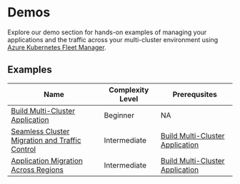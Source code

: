 # Demos

Explore our demo section for hands-on examples of managing your applications and the traffic across your multi-cluster environment
using [Azure Kubernetes Fleet Manager](https://azure.microsoft.com/en-us/products/kubernetes-fleet-manager).

## Examples

| Name                                                                                  | Complexity Level | Prerequsites                                                        |
|---------------------------------------------------------------------------------------|------------------|---------------------------------------------------------------------|
| [Build Multi-Cluster Application](session-build-multi-cluster-app/)                   | Beginner         | NA                                                                  |
| [Seamless Cluster Migration and Traffic Control](session-migrate-to-another-cluster/) | Intermediate     | [Build Multi-Cluster Application](session-build-multi-cluster-app/) |
| [Application Migration Across Regions](session-migrate-to-another-region/)            | Intermediate     | [Build Multi-Cluster Application](session-build-multi-cluster-app/) |
